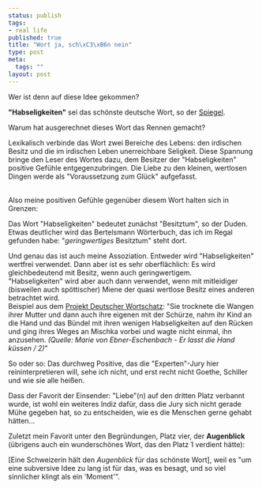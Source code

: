 ```yaml
--- 
status: publish
tags: 
- real life
published: true
title: "Wort ja, sch\xC3\xB6n nein"
type: post
meta: 
  tags: ""
layout: post
---
```

<p>Wer ist denn auf diese Idee gekommen?</p>

<p><b>&quot;Habseligkeiten&quot;</b> sei das schönste deutsche Wort, so der <a target="_BLANK" href="http://www.spiegel.de/kultur/gesellschaft/0,1518,324670,00.html" title="http://www.spiegel.de/kultur/gesellschaft/0,1518,324670,00.html" onmouseover="window.status='http://www.spiegel.de/kultur/gesellschaft/0,1518,324670,00.html';return true;" onmouseout="window.status='';return true;">Spiegel</a>.</p>

<p>Warum hat ausgerechnet dieses Wort das Rennen gemacht?<br />
<blockquote></blockquote></p>

<p>Lexikalisch verbinde das Wort zwei Bereiche des Lebens: den irdischen Besitz und die im irdischen Leben unerreichbare Seligkeit. Diese Spannung bringe den Leser des Wortes dazu, dem Besitzer der &quot;Habseligkeiten&quot; positive Gefühle entgegenzubringen. Die Liebe zu den kleinen, wertlosen Dingen werde als &quot;Voraussetzung zum Glück&quot; aufgefasst.</p>


<br />
Also meine positiven Gefühle gegenüber diesem Wort halten sich in Grenzen:
            <br /><!--more--><p>Das Wort &quot;Habseligkeiten&quot; bedeutet zunächst &quot;Besitztum&quot;, so der Duden. Etwas deutlicher wird das Bertelsmann Wörterbuch, das ich im Regal gefunden habe: &quot;<i>geringwertiges</i> Besitztum&quot; steht dort.</p>

<p>Und genau das ist auch meine Assoziation. Entweder wird &quot;Habseligkeiten&quot; wertfrei verwendet. Dann aber ist es sehr oberflächlich: Es wird gleichbedeutend mit Besitz, wenn auch geringwertigem.<br />
&quot;Habseligkeiten&quot; wird aber auch dann verwendet, wenn mit mitleidiger (bisweilen auch spöttischer) Miene der quasi wertlose Besitz eines anderen betrachtet wird.<br />
Beispiel aus dem <a target="_BLANK" href="http://dict.uni-leipzig.de/cgi-bin/wort_www.exe?site=22&Wort_id=2685617" title="http://dict.uni-leipzig.de/cgi-bin/wort_www.exe?site=22&Wort_id=2685617" onmouseover="window.status='http://dict.uni-leipzig.de/cgi-bin/wort_www.exe?site=22&Wort_id=2685617';return true;" onmouseout="window.status='';return true;">Projekt Deutscher Wortschatz</a>: &quot;Sie trocknete die Wangen ihrer Mutter und dann auch ihre eigenen mit der Schürze, nahm ihr Kind an die Hand und das Bündel mit ihren wenigen Habseligkeiten auf den Rücken und ging ihres Weges an Mischka vorbei und wagte nicht einmal, ihn anzusehen. <i>(Quelle: Marie von Ebner-Eschenbach - Er lasst die Hand küssen / 2)</i>&quot;</p>

<p>So oder so: Das durchweg Positive, das die &quot;Experten&quot;-Jury hier reininterpretieren will, sehe ich nicht, und erst recht nicht Goethe, Schiller und wie sie alle heißen.</p>

<p>Dass der Favorit der Einsender: &quot;Liebe&quot;(n) auf den dritten Platz verbannt wurde, ist wohl ein weiteres Indiz dafür, dass die Jury sich nicht gerade Mühe gegeben hat, so zu entscheiden, wie es die Menschen gerne gehabt hätten...</p>

<p>Zuletzt mein Favorit unter den Begründungen, Platz vier, der <b>Augenblick</b> (übrigens auch ein wunderschönes Wort, das den Platz 1 verdient hätte):<br />
<blockquote></blockquote></p>

<p>[Eine Schweizerin hält den <i>Augenblick</i> für das schönste Wort], weil es &quot;um eine subversive Idee zu lang ist für das, was es besagt, und so viel sinnlicher klingt als ein 'Moment'&quot;.</p>


